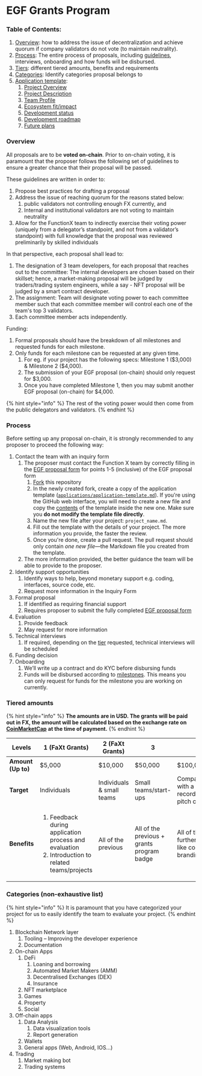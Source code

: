# EGF Grants Program

### Table of Contents:

1. [Overview](./#overview): how to address the issue of decentralization and achieve quorum if company validators do not vote (to maintain neutrality).
2. [Process](./#process): The entire process of proposals, including [guidelines](applications/application-template.md), interviews, onboarding and how funds will be disbursed.
3. [Tiers](./#tiered-amounts): different tiered amounts, benefits and requirements
4. [Categories](./#categories-non-exhaustive-list): Identify categories proposal belongs to
5. [Application template](applications/application-template.md):&#x20;
   1. [Project Overview](applications/application-template.md#overview)
   2. [Project Description](applications/application-template.md#project-description)
   3. [Team Profile](applications/application-template.md#team-profile)
   4. [Ecosystem fit/impact](applications/application-template.md#ecosystem-fit-impact)
   5. [Development status](applications/application-template.md#development-status)
   6. [Development roadmap](applications/application-template.md#development-roadmap)
   7. [Future plans](applications/application-template.md#future-plans)

### Overview

All proposals are to be **voted on-chain**. Prior to on-chain voting, it is paramount that the proposer follows the following set of guidelines to ensure a greater chance that their proposal will be passed.

These guidelines are written in order to:

1. Propose best practices for drafting a proposal
2. Address the issue of reaching quorum for the reasons stated below:
   1. public validators not controlling enough FX currently, and
   2. Internal and institutional validators are not voting to maintain neutrality
3. Allow for the FunctionX team to indirectly exercise their voting power (uniquely from a delegator’s standpoint, and not from a validator’s standpoint) with full knowledge that the proposal was reviewed preliminarily by skilled individuals

In that perspective, each proposal shall lead to:

1. The designation of 3 team developers, for each proposal that reaches out to the committee: The internal developers are chosen based on their skillset; hence, a market-making proposal will be judged by traders/trading system engineers, while a say - NFT proposal will be judged by a smart contract developer.
2. The assignment: Team will designate voting power to each committee member such that each committee member will control each one of the team's top 3 validators.
3. Each committee member acts independently.

Funding:
1. Formal proposals should have the breakdown of all milestones and requested funds for each milestone.
2. Only funds for each milestone can be requested at any given time.
   1. For eg. if your project has the following specs: Milestone 1 ($3,000) & Milestone 2 ($4,000).
   2. The submission of your EGF proposal (on-chain) should only request for $3,000.
   3. Once you have completed Milestone 1, then you may submit another EGF proposal (on-chain) for $4,000.

{% hint style="info" %}
The rest of the voting power would then come from the public delegators and validators.
{% endhint %}

### Process

Before setting up any proposal on-chain, it is strongly recommended to any proposer to proceed the following way:

1. Contact the team with an inquiry form
   1. The proposer must contact the Function X team by correctly filling in the [EGF proposal form](applications/application-template.md) for points 1-5 (inclusive) of the EGF proposal form
      1. [Fork](https://github.com/FunctionX/FunctionX-EGF/fork) this repository
      2. In the newly created fork, create a copy of the application template ([`applications/application-template.md`](applications/application-template.md)). If you're using the GitHub web interface, you will need to create a new file and copy the [contents](https://raw.githubusercontent.com/FunctionX/FunctionX-EGF/main/applications/application-template.md) of the template inside the new one. Make sure you **do not modify the template file directly**.
      3. Name the new file after your project: `project_name.md`.
      4. Fill out the template with the details of your project. The more information you provide, the faster the review.
      5. Once you're done, create a pull request. The pull request should only contain _one new file_—the Markdown file you created from the template.
   2. The more information provided, the better guidance the team will be able to provide to the proposer.
2. Identify support opportunities
   1. Identify ways to help, beyond monetary support e.g. coding, interfaces, source code, etc.
   2. Request more information in the Inquiry Form
3. Formal proposal
   1. If identified as requiring financial support
   2. Requires proposer to submit the fully completed [EGF proposal form](egf-proposal-form.md)
4. Evaluation
   1. Provide feedback
   2. May request for more information
5. Technical interviews
   1. If required, depending on the [tier](./#tiered-amounts) requested, technical interviews will be scheduled
6. Funding decision
7. Onboarding
   1. We’ll write up a contract and do KYC before disbursing funds
   2. Funds will be disbursed according to [milestones](egf-proposal-form.md#development-roadmap). This means you can only request for funds for the milestone you are working on currently. 

### Tiered amounts

{% hint style="info" %}
**The amounts are in USD. The grants will be paid out in FX, the amount will be calculated based on the exchange rate on** [**CoinMarketCap**](https://coinmarketcap.com) **at the time of payment.**
{% endhint %}

| **Levels**         | **1 (FaXt Grants)**                                                                                                 | **2 (FaXt Grants)**       | **3**                                      | **4**                                                                                     |
| ------------------ | ------------------------------------------------------------------------------------------------------------------- | ------------------------- | ------------------------------------------ | ----------------------------------------------------------------------------------------- |
| **Amount (Up to)** | $5,000                                                                                                              | $10,000                   | $50,000                                    | $100,000 & Above                                                                          |
| **Target**         | Individuals                                                                                                         | Individuals & small teams | Small teams/start-ups                      | Companies/foundations with a proven track record (would require pitch calls & interviews) |
| **Benefits**       | <ol><li>Feedback during application process and evaluation</li><li>Introduction to related teams/projects</li></ol> | All of the previous       | All of the previous + grants program badge | All of the previous + further collaboration like co-branding/marketing…                   |

### Categories (non-exhaustive list)

{% hint style="info" %}
It is paramount that you have categorized your project for us to easily identify the team to evaluate your project.
{% endhint %}

1. Blockchain Network layer
   1. Tooling – Improving the developer experience
   2. Documentation
2. On-chain Apps
   1. DeFi
      1. Loaning and borrowing
      2. Automated Market Makers (AMM)
      3. Decentralised Exchanges (DEX)
      4. Insurance
   2. NFT marketplace
   3. Games
   4. Property
   5. Social
3. Off-chain apps
   1. Data Analysis
      1. Data visualization tools
      2. Report generation
   2. Wallets
   3. General apps (Web, Android, IOS…)
4. Trading
   1. Market making bot
   2. Trading systems
